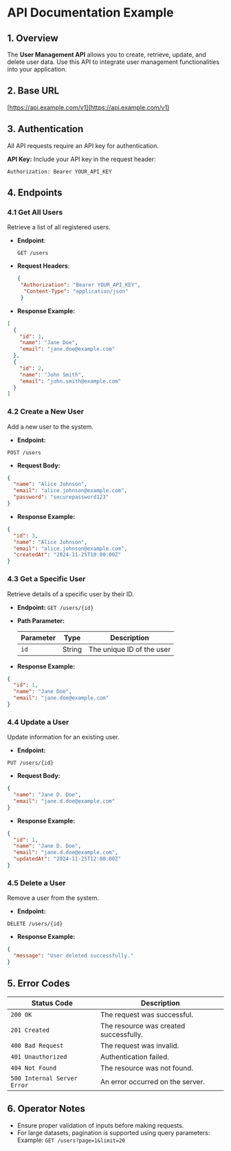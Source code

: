 # API Documentation Example
## 1. Overview
The **User Management API** allows you to create, retrieve, update, and delete user data. Use this API to integrate user management functionalities into your application.
## 2. Base URL
[https://api.example.com/v1](https://api.example.com/v1)

## 3. Authentication

All API requests require an API key for authentication.

**API Key:** Include your API key in the request header:

```Authorization: Bearer YOUR_API_KEY```

## 4. Endpoints

### 4.1 Get All Users
Retrieve a list of all registered users.
- **Endpoint**:

  ```GET /users```

- **Request Headers**:

  ```json
  {
   "Authorization": "Bearer YOUR_API_KEY",
    "Content-Type": "application/json"
   }

- **Response Example:**

```json
[
  {
    "id": 1,
    "name": "Jane Doe",
    "email": "jane.doe@example.com"
  },
  {
    "id": 2,
    "name": "John Smith",
    "email": "john.smith@example.com"
  }
]
```
### 4.2 Create a New User
Add a new user to the system.
- **Endpoint:**
```
POST /users
```
- **Request Body:**
```json
{
  "name": "Alice Johnson",
  "email": "alice.johnson@example.com",
  "password": "securepassword123"
}

```

- **Response Example:**
```json
{
  "id": 3,
  "name": "Alice Johnson",
  "email": "alice.johnson@example.com",
  "createdAt": "2024-11-25T10:00:00Z"
}
```
### 4.3 Get a Specific User
Retrieve details of a specific user by their ID.
- **Endpoint:**
  ```GET /users/{id}```

- **Path Parameter:**

  | Parameter | Type   | Description               |
  | --------- | ------ | ------------------------- |
  | `id`    | String | The unique ID of the user |
  
- **Response Example:**
```json
{
  "id": 1,
  "name": "Jane Doe",
  "email": "jane.doe@example.com"
}
```

### 4.4 Update a User
Update information for an existing user.
- **Endpoint:**
```
PUT /users/{id}
```
- **Request Body:**
```json
{
  "name": "Jane D. Doe",
  "email": "jane.d.doe@example.com"
}
```
- **Response Example:**
```json
{
  "id": 1,
  "name": "Jane D. Doe",
  "email": "jane.d.doe@example.com",
  "updatedAt": "2024-11-25T12:00:00Z"
}
```

### 4.5 Delete a User
Remove a user from the system.
- **Endpoint:**
```
DELETE /users/{id}
```
- **Response Example:**
```json
{
  "message": "User deleted successfully."
}
```
## 5. Error Codes

| Status Code                   | Description                            |
| ----------------------------- | -------------------------------------- |
| ``200 OK``                    | The request was successful.            |
| ``201 Created``               | The resource was created successfully. |
| ``400 Bad Request``           | The request was invalid.               |
| ``401 Unauthorized``          | Authentication failed.                 |
| ``404 Not Found``             | The resource was not found.            |
| ``500 Internal Server Error`` | An error occurred on the server.       |

## 6. Operator Notes
- Ensure proper validation of inputs before making requests.
- For large datasets, pagination is supported using query parameters:
Example: ``GET /users?page=1&limit=20``
<!-- - Testing-->
